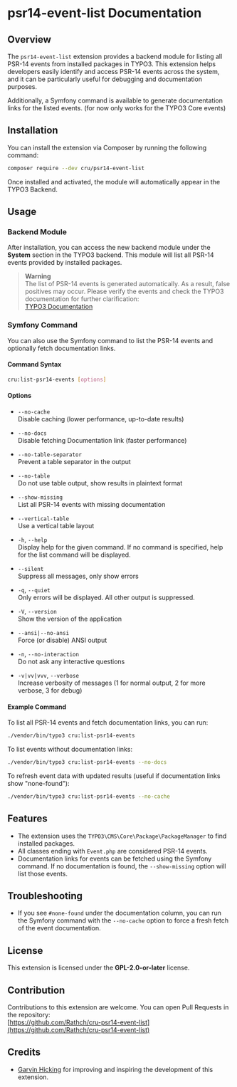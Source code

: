 # psr14-event-list Documentation

## Overview

The `psr14-event-list` extension provides a backend module for listing all PSR-14 events from installed packages in TYPO3. This extension helps developers easily identify and access PSR-14 events across the system, and it can be particularly useful for debugging and documentation purposes.

Additionally, a Symfony command is available to generate documentation links for the listed events. (for now only works for the TYPO3 Core events)

## Installation

You can install the extension via Composer by running the following command:

```bash
composer require --dev cru/psr14-event-list
```

Once installed and activated, the module will automatically appear in the TYPO3 Backend.

## Usage

### Backend Module

After installation, you can access the new backend module under the **System** section in the TYPO3 backend. This module will list all PSR-14 events provided by installed packages.

> **Warning**  
> The list of PSR-14 events is generated automatically. As a result, false positives may occur. Please verify the events and check the TYPO3 documentation for further clarification:  
> [TYPO3 Documentation](https://docs.typo3.org/m/typo3/reference-coreapi/main/en-us/ApiOverview/Events/Events/Index.html#eventlist)


### Symfony Command

You can also use the Symfony command to list the PSR-14 events and optionally fetch documentation links.

#### Command Syntax

```bash
cru:list-psr14-events [options]
```

#### Options

- `--no-cache`  
  Disable caching (lower performance, up-to-date results)

- `--no-docs`  
  Disable fetching Documentation link (faster performance)

- `--no-table-separator`  
  Prevent a table separator in the output

- `--no-table`  
  Do not use table output, show results in plaintext format

- `--show-missing`  
  List all PSR-14 events with missing documentation

- `--vertical-table`  
  Use a vertical table layout

- `-h`, `--help`  
  Display help for the given command. If no command is specified, help for the list command will be displayed.

- `--silent`  
  Suppress all messages, only show errors

- `-q`, `--quiet`  
  Only errors will be displayed. All other output is suppressed.

- `-V`, `--version`  
  Show the version of the application

- `--ansi|--no-ansi`  
  Force (or disable) ANSI output

- `-n`, `--no-interaction`  
  Do not ask any interactive questions

- `-v|vv|vvv`, `--verbose`  
  Increase verbosity of messages (1 for normal output, 2 for more verbose, 3 for debug)

#### Example Command

To list all PSR-14 events and fetch documentation links, you can run:

```bash
./vendor/bin/typo3 cru:list-psr14-events
```

To list events without documentation links:

```bash
./vendor/bin/typo3 cru:list-psr14-events --no-docs
```

To refresh event data with updated results (useful if documentation links show "none-found"):

```bash
./vendor/bin/typo3 cru:list-psr14-events --no-cache
```

## Features

- The extension uses the `TYPO3\CMS\Core\Package\PackageManager` to find installed packages.
- All classes ending with `Event.php` are considered PSR-14 events.
- Documentation links for events can be fetched using the Symfony command. If no documentation is found, the `--show-missing` option will list those events.

## Troubleshooting

- If you see `#none-found` under the documentation column, you can run the Symfony command with the `--no-cache` option to force a fresh fetch of the event documentation.
  
## License

This extension is licensed under the **GPL-2.0-or-later** license.

## Contribution

Contributions to this extension are welcome. You can open Pull Requests in the repository:  
[https://github.com/Rathch/cru-psr14-event-list](https://github.com/Rathch/cru-psr14-event-list)

## Credits

- [Garvin Hicking](https://github.com/garvinhicking) for improving and inspiring the development of this extension.
